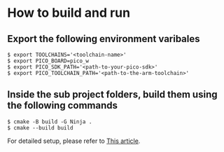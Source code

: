 # How to build and run

## Export the following environment varibales

``` console
$ export TOOLCHAINS='<toolchain-name>'
$ export PICO_BOARD=pico_w
$ export PICO_SDK_PATH='<path-to-your-pico-sdk>'
$ export PICO_TOOLCHAIN_PATH='<path-to-the-arm-toolchain>'
```
## Inside the sub project folders, build them using the following commands

``` console
$ cmake -B build -G Ninja .
$ cmake --build build
```

For detailed setup, please refer to [This article](https://levelup.gitconnected.com/unlocking-the-power-of-embedded-swift-your-step-by-step-roadmap-af902cd8b836).